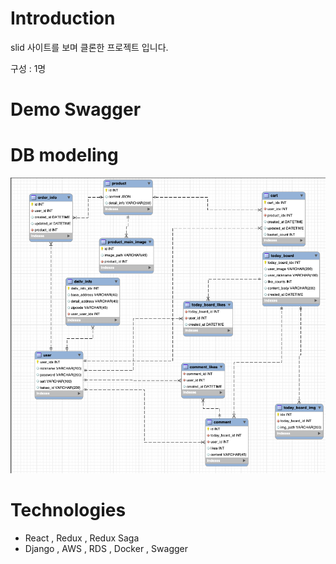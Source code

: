 # Introduction

slid 사이트를 보며 클론한 프로젝트 입니다.

구성 : 1명

# Demo Swagger

# DB modeling

![modeling](https://github.com/smilejakdu/bear_and_peach/blob/main/back/server/public/images/modeling.png)

# Technologies

- React , Redux , Redux Saga
- Django , AWS , RDS , Docker , Swagger